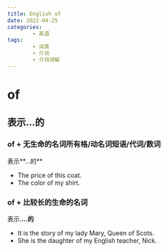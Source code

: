 ```yaml
---
title: English of
date: 2022-04-25
categories:
        - 英语
tags:
        - 词类
        - 介词
        - 介词详解
---
```


# of

## 表示...的

### of + 无生命的名词所有格/动名词短语/代词/数词

表示**...的**

- The price of this coat.
- The color of my shirt.

### of + 比较长的生命的名词

表示.**...的**

- It is the story of my lady Mary, Queen of Scots.
- She is the daughter of my English teacher, Nick.
